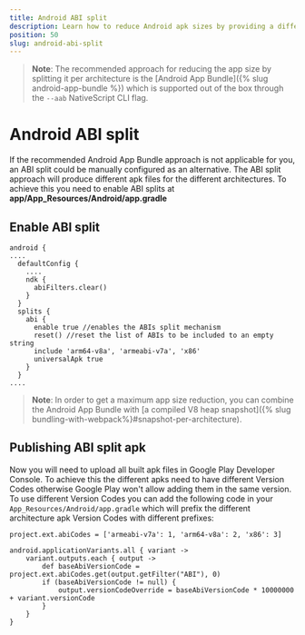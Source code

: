 ```yaml
---
title: Android ABI split
description: Learn how to reduce Android apk sizes by providing a different apk for each architecture.
position: 50
slug: android-abi-split
---
```


> **Note**: The recommended approach for reducing the app size by splitting it per architecture is the [Android App Bundle]({% slug android-app-bundle %}) which is supported out of the box through the `--aab` NativeScript CLI flag.

# Android ABI split

If the recommended Android App Bundle approach is not applicable for you, an ABI split could be manually configured as an alternative. The ABI split approach will produce different apk files for the different architectures.
To achieve this you need to enable ABI splits at **app/App_Resources/Android/app.gradle**

## Enable ABI split
```
android {
....
  defaultConfig {
    ....
    ndk {
      abiFilters.clear()
    }
  }
  splits {
    abi {
      enable true //enables the ABIs split mechanism
      reset() //reset the list of ABIs to be included to an empty string
      include 'arm64-v8a', 'armeabi-v7a', 'x86'
      universalApk true
    }
  }
....
```

> **Note**: In order to get a maximum app size reduction, you can combine the Android App Bundle with [a compiled V8 heap snapshot]({% slug bundling-with-webpack%}#snapshot-per-architecture).

## Publishing ABI split apk
Now you will need to upload all built apk files in Google Play Developer Console. To achieve this the different apks need to have different Version Codes otherwise Google Play won't allow adding them in the same version.
To use different Version Codes you can add the following code in your `App_Resources/Android/app.gradle` which will prefix the different architecture apk Version Codes with different prefixes:

```
project.ext.abiCodes = ['armeabi-v7a': 1, 'arm64-v8a': 2, 'x86': 3]

android.applicationVariants.all { variant ->
    variant.outputs.each { output ->
        def baseAbiVersionCode = project.ext.abiCodes.get(output.getFilter("ABI"), 0)
        if (baseAbiVersionCode != null) {
            output.versionCodeOverride = baseAbiVersionCode * 10000000 + variant.versionCode
        }
    }
}
```
